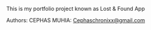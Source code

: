 This is my portfolio project known as Lost & Found App

Authors:
CEPHAS MUHIA: Cephaschronixx@gmail.com
